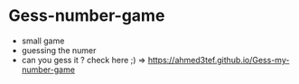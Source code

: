 # Gess-number-game
- small game 
- guessing the numer
- can you gess it ? check here ;) => https://ahmed3tef.github.io/Gess-my-number-game

